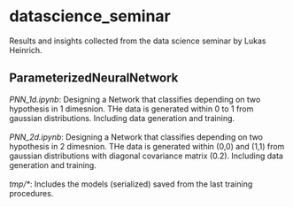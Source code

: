 # datascience_seminar
Results and insights collected from the data science seminar by Lukas Heinrich.

## ParameterizedNeuralNetwork
_PNN_1d.ipynb_: Designing a Network that classifies depending on two hypothesis in 1 dimesnion.
THe data is generated within 0 to 1 from gaussian distributions.
Including data generation and training.
<br><br>
_PNN_2d.ipynb_: Designing a Network that classifies depending on two hypothesis in 2 dimesnion.
THe data is generated within (0,0) and (1,1) from gaussian distributions with diagonal covariance matrix (0.2).
Including data generation and training.
<br><br>
_tmp/*_: Includes the models (serialized) saved from the last training procedures.


